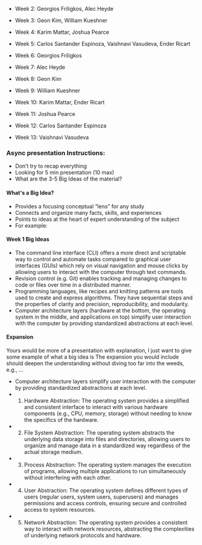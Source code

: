 - Week 2: Georgios Friligkos, Alec Heyde

- Week 3: Geon Kim, William Kueshner

- Week 4: Karim Mattar, Joshua Pearce

- Week 5: Carlos Santander Espinoza, Vaishnavi Vasudeva, Ender Ricart

- Week 6: Georgios Friligkos

- Week 7: Alec Heyde

- Week 8: Geon Kim

- Week 9: William Kueshner

- Week 10: Karim Mattar, Ender Ricart

- Week 11: Joshua Pearce

- Week 12: Carlos Santander Espinoza

- Week 13: Vaishnavi Vasudeva



### Async presentation Instructions:

- Don’t try to recap everything
- Looking for 5 min presentation (10 max)
- What are the 3-5 Big Ideas of the material?

#### What's a Big Idea?
- Provides a focusing conceptual “lens” for any study
- Connects and organize many facts, skills, and experiences
- Points to ideas at the heart of expert understanding of the subject
- For example:
#### Week 1 Big Ideas
- The command line interface (CLI) offers a more direct and scriptable way to control and automate tasks compared to graphical user interfaces (GUIs) which rely on visual navigation and mouse clicks by allowing users to interact with the computer through text commands.
- Revision control (e.g. Git) enables tracking and managing changes to code or files over time in a distributed manner.
- Programming languages, like recipes and knitting patterns are tools used to create and express algorithms. They have sequential steps and the properties of clarity and precision, reproducibility, and modularity.
- Computer architecture layers (hardware at the bottom, the operating system in the middle, and applications on top) simplify user interaction with the computer by providing standardized abstractions at each level.

#### Expansion

Yours would be more of a presentation with explanation, I just want to give some example of what a big idea is
The expansion you would include should deepen the understanding without diving too far into the weeds, e.g., …
- Computer architecture layers simplify user interaction with the computer by providing standardized abstractions at each level.
- 1. Hardware Abstraction: The operating system provides a simplified and consistent interface to interact with various hardware components (e.g., CPU, memory, storage) without needing to know the specifics of the hardware.
- 2. File System Abstraction: The operating system abstracts the underlying data storage into files and directories, allowing users to organize and manage data in a standardized way regardless of the actual storage medium.
- 3. Process Abstraction: The operating system manages the execution of programs, allowing multiple applications to run simultaneously without interfering with each other.
- 4. User Abstraction: The operating system defines different types of users (regular users, system users, superusers) and manages permissions and access controls, ensuring secure and controlled access to system resources.
- 5. Network Abstraction: The operating system provides a consistent way to interact with network resources, abstracting the complexities of underlying network protocols and hardware.